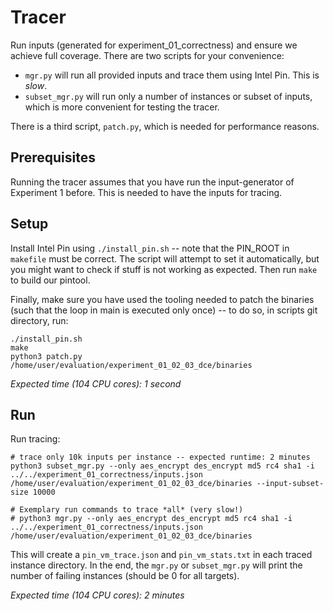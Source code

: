# Tracer

Run inputs (generated for experiment_01_correctness) and ensure we achieve full coverage. There are two scripts for your convenience:

* `mgr.py` will run all provided inputs and trace them using Intel Pin. This is *slow*.
* `subset_mgr.py` will run only a number of instances or subset of inputs, which is more convenient for testing the tracer.

There is a third script, `patch.py`, which is needed for performance reasons.

## Prerequisites

Running the tracer assumes that you have run the input-generator of Experiment 1 before. This is needed to have the inputs for tracing.


## Setup

Install Intel Pin using `./install_pin.sh` -- note that the PIN_ROOT in `makefile` must be correct. The script will attempt to set it automatically, but you might want to check if stuff is not working as expected. Then run `make` to build our pintool.

Finally, make sure you have used the tooling needed to patch the binaries (such that the loop in main is executed only once) -- to do so, in scripts git directory, run:
```
./install_pin.sh
make
python3 patch.py /home/user/evaluation/experiment_01_02_03_dce/binaries
```

_Expected time (104 CPU cores): 1 second_ 

## Run
Run tracing:
```
# trace only 10k inputs per instance -- expected runtime: 2 minutes
python3 subset_mgr.py --only aes_encrypt des_encrypt md5 rc4 sha1 -i ../../experiment_01_correctness/inputs.json /home/user/evaluation/experiment_01_02_03_dce/binaries --input-subset-size 10000

# Exemplary run commands to trace *all* (very slow!)
# python3 mgr.py --only aes_encrypt des_encrypt md5 rc4 sha1 -i ../../experiment_01_correctness/inputs.json /home/user/evaluation/experiment_01_02_03_dce/binaries
```
This will create a `pin_vm_trace.json` and `pin_vm_stats.txt` in each traced instance directory. In the end, the `mgr.py` or `subset_mgr.py` will print the number of failing instances (should be 0 for all targets).

_Expected time (104 CPU cores): 2 minutes_ 
